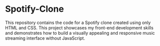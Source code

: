 # Spotify-Clone

This repository contains the code for a Spotify clone created using only HTML and CSS. This project showcases my front-end development skills and demonstrates how to build a visually appealing and responsive music streaming interface without JavaScript.
